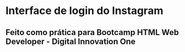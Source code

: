 # Interface de login do Instagram

## Feito como prática para Bootcamp HTML Web Developer - Digital Innovation One
